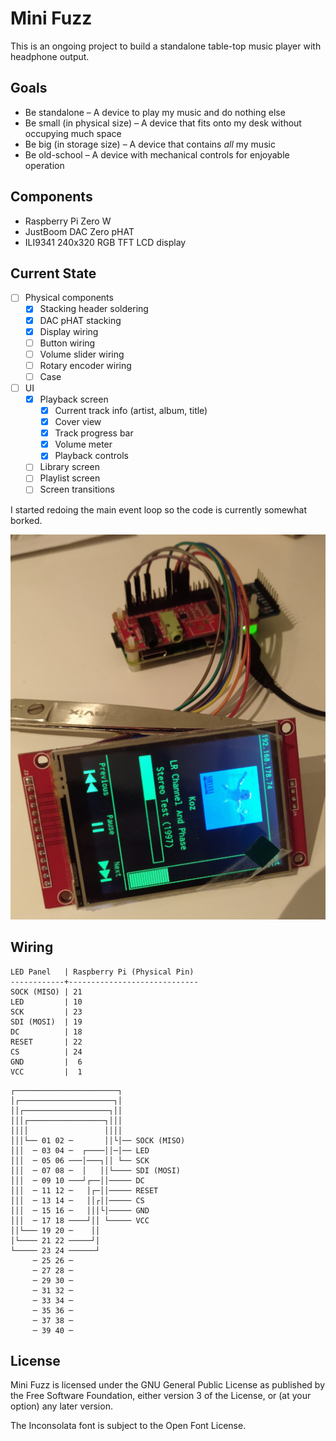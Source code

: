 # Mini Fuzz

This is an ongoing project to build a standalone table-top music player with headphone output.

## Goals

- Be standalone – A device to play my music and do nothing else
- Be small (in physical size) – A device that fits onto my desk without occupying much space
- Be big (in storage size) – A device that contains _all_ my music
- Be old-school – A device with mechanical controls for enjoyable operation

## Components

- Raspberry Pi Zero W
- JustBoom DAC Zero pHAT
- ILI9341 240x320 RGB TFT LCD display

## Current State

- [ ] Physical components
  - [x] Stacking header soldering
  - [x] DAC pHAT stacking
  - [x] Display wiring
  - [ ] Button wiring
  - [ ] Volume slider wiring
  - [ ] Rotary encoder wiring
  - [ ] Case
- [ ] UI
  - [x] Playback screen
     - [x] Current track info (artist, album, title)
     - [x] Cover view
     - [x] Track progress bar
     - [x] Volume meter
     - [x] Playback controls
  - [ ] Library screen
  - [ ] Playlist screen
  - [ ] Screen transitions

I started redoing the main event loop so the code is currently somewhat borked.

![](Photos/2020-01-29.jpg)

## Wiring

```
LED Panel   | Raspberry Pi (Physical Pin)
------------+-----------------------------
SOCK (MISO) | 21
LED         | 10
SCK         | 23
SDI (MOSI)  | 19
DC          | 18
RESET       | 22
CS          | 24
GND         |  6
VCC         |  1
```

```
┌───────────────────────┐
│┌─────────────────────┐│
││┌───────────────────┐││
│││┌─────────────────┐│││
││││                 ││││
│││└── 01 02 ─       ││└│── SOCK (MISO)
│││  ─ 03 04 ─  ┌────││─│── LED
│││  ─ 05 06 ───│───┐││ └── SCK
│││  ─ 07 08 ─  │   ││└──── SDI (MOSI)
│││  ─ 09 10 ───┘┌──││───── DC
│││  ─ 11 12 ─   │┌─││───── RESET
│││  ─ 13 14 ─   ││┌││───── CS
│││  ─ 15 16 ─   │││└│───── GND
│││  ─ 17 18 ────┘││ └───── VCC
││└─── 19 20 ─    ││
│└──── 21 22 ─────┘│
└───── 23 24 ──────┘
     ─ 25 26 ─
     ─ 27 28 ─
     ─ 29 30 ─
     ─ 31 32 ─
     ─ 33 34 ─
     ─ 35 36 ─
     ─ 37 38 ─
     ─ 39 40 ─
```

## License

Mini Fuzz is licensed under the GNU General Public License as published by the Free Software Foundation, either version 3 of the License, or (at your option) any later version.

The Inconsolata font is subject to the Open Font License.
